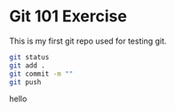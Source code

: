 # Git 101 Exercise

This is my first git repo used for testing git.

```bash
git status
git add .
git commit -m ""
git push
```


hello
